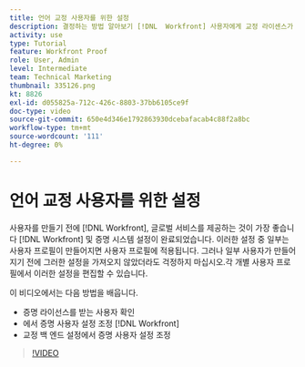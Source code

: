 ```yaml
---
title: 언어 교정 사용자를 위한 설정
description: 결정하는 방법 알아보기 [!DNL  Workfront] 사용자에게 교정 라이센스가 부여되고 두 가지 모두에서 사용자 설정을 조정합니다 [!DNL Workfront] 및 백엔드 설정을 지정합니다.
activity: use
type: Tutorial
feature: Workfront Proof
role: User, Admin
level: Intermediate
team: Technical Marketing
thumbnail: 335126.png
kt: 8826
exl-id: d055825a-712c-426c-8803-37bb6105ce9f
doc-type: video
source-git-commit: 650e4d346e1792863930dcebafacab4c88f2a8bc
workflow-type: tm+mt
source-wordcount: '111'
ht-degree: 0%

---
```


# 언어 교정 사용자를 위한 설정

사용자를 만들기 전에 [!DNL  Workfront], 글로벌 서비스를 제공하는 것이 가장 좋습니다 [!DNL Workfront] 및 증명 시스템 설정이 완료되었습니다. 이러한 설정 중 일부는 사용자 프로필이 만들어지면 사용자 프로필에 적용됩니다. 그러나 일부 사용자가 만들어지기 전에 그러한 설정을 가져오지 않았더라도 걱정하지 마십시오.각 개별 사용자 프로필에서 이러한 설정을 편집할 수 있습니다.


이 비디오에서는 다음 방법을 배웁니다.

* 증명 라이선스를 받는 사용자 확인
* 에서 증명 사용자 설정 조정 [!DNL  Workfront]
* 교정 백 엔드 설정에서 증명 사용자 설정 조정

>[!VIDEO](https://video.tv.adobe.com/v/335126/?quality=12&learn=on)

<!--
Lean More URLs
-->
